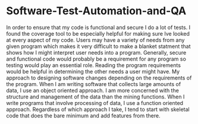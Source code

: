 # Software-Test-Automation-and-QA
In order to ensure that my code is functional and secure I do a lot of tests.  I found the coverage tool to be especially helpful for making sure Ive looked at every aspect of my code.
Users may have a variety of needs from any given program which makes it very difficult to make a blanket statment that shows how I might interpret user needs into a program.  Generally, secure and functional code would probably be a requirement for any program so testing would play an essential role.  Reading the program requirements would be helpful in determining the other needs a user might have.
My approach to designing software changes depending on the requirements of the program.  When I am writing software that collects large amounts of data, I use an object oriented approach.  I am more concerned with the structure and management of the data than the mining functions.  When I write programs that involve processing of data, I use a function oriented approach.  Regardless of which approach I take, I tend to start with skeletal code that does the bare minimum and add features from there.
